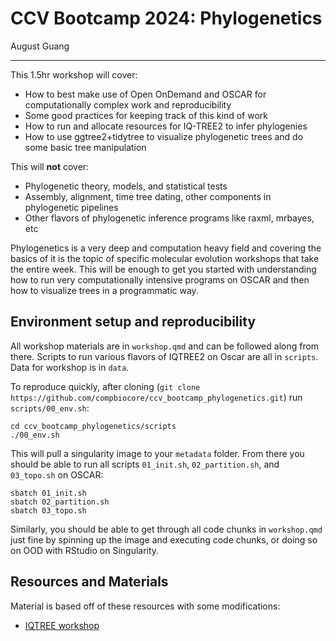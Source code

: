 # CCV Bootcamp 2024: Phylogenetics

August Guang

---

This 1.5hr workshop will cover:

 * How to best make use of Open OnDemand and OSCAR for computationally complex work and reproducibility
 * Some good practices for keeping track of this kind of work
 * How to run and allocate resources for IQ-TREE2 to infer phylogenies
 * How to use ggtree2+tidytree to visualize phylogenetic trees and do some basic tree manipulation

This will **not** cover:

 * Phylogenetic theory, models, and statistical tests
 * Assembly, alignment, time tree dating, other components in phylogenetic pipelines
 * Other flavors of phylogenetic inference programs like raxml, mrbayes, etc

Phylogenetics is a very deep and computation heavy field and covering the basics of it is the topic of specific molecular evolution workshops that take the entire week. This will be enough to get you started with understanding how to run very computationally intensive programs on OSCAR and then how to visualize trees in a programmatic way.

## Environment setup and reproducibility

All workshop materials are in `workshop.qmd` and can be followed along from there. Scripts to run various flavors of IQTREE2 on Oscar are all in `scripts`. Data for workshop is in `data`.

To reproduce quickly, after cloning (`git clone https://github.com/compbiocore/ccv_bootcamp_phylogenetics.git`) run `scripts/00_env.sh`:
```
cd ccv_bootcamp_phylogenetics/scripts
./00_env.sh
```

This will pull a singularity image to your `metadata` folder. From there you should be able to run all scripts `01_init.sh`, `02_partition.sh`, and `03_topo.sh` on OSCAR:
```
sbatch 01_init.sh
sbatch 02_partition.sh
sbatch 03_topo.sh
```

Similarly, you should be able to get through all code chunks in `workshop.qmd` just fine by spinning up the image and executing code chunks, or doing so on OOD with RStudio on Singularity.

## Resources and Materials

Material is based off of these resources with some modifications:

 * [IQTREE workshop](http://www.iqtree.org/workshop/sydney2022)

